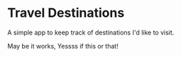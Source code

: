 # Travel Destinations

A simple app to keep track of destinations I'd like to visit.

May be it works, Yessss
if this or that!